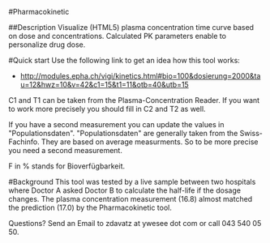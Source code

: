 #Pharmacokinetic

##Description
Visualize (HTML5) plasma concentration time curve based on dose and concentrations. Calculated PK parameters enable to personalize drug dose. 

#Quick start
Use the following link to get an idea how this tool works:

* http://modules.epha.ch/vigi/kinetics.html#bio=100&dosierung=2000&tau=12&hwz=10&v=42&c1=15&t1=11&otb=40&utb=15

C1 and T1 can be taken from the Plasma-Concentration Reader. If you want to work more precisely you should fill in C2 and T2 as well.

If you have a second measurement you can update the values in "Populationsdaten". "Populationsdaten" are generally taken from the Swiss-Fachinfo. They are based on average measurments. So to be more precise you need a second measurement.

F in % stands for Bioverfügbarkeit.

#Background
This tool was tested by a live sample between two hospitals where Doctor A asked Doctor B to calculate the half-life if the dosage changes. The plasma concentration measurement (16.8) almost matched the prediction (17.0) by the Pharmacokinetic tool.

Questions? Send an Email to zdavatz at ywesee dot com or call 043 540 05 50.
